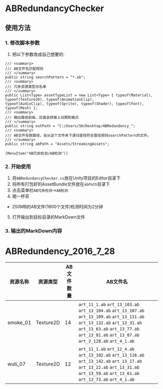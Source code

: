 # ABRedundancyChecker
## 使用方法
### 1. 修改脚本参数
1. 把以下参数改成自己想要的:
```CSharp
/// <summary>
/// AB文件名匹配规则
/// </summary>
public string searchPattern = "*.ab";
/// <summary>
/// 冗余资源类型白名单
/// </summary>
public List<Type> assetTypeList = new List<Type> { typeof(Material), typeof(Texture2D), typeof(AnimationClip),   
typeof(AudioClip), typeof(Sprite), typeof(Shader), typeof(Font), typeof(Mesh) };
/// <summary>
/// 输出路径前缀，后面会拼接上日期和格式
/// </summary>
public string outPath = "C:/Users/SH/Desktop/ABRedundency_";
/// <summary>
/// AB文件存放路径，会从这个文件夹下递归查找符合查找规则searchPattern的文件。
/// </summary>
public string abPath = "Assets/StreamingAssets";

[MenuItem("AB冗余检测/AB检测")]
```
### 2. 开始使用
1. 将`ABRedundancyChecker.cs`放在Unity项目的Editor目录下
2. 将所有打包好的AssetBundle文件放在`abPath`目录下
3. 点击菜单栏`AB冗余检测`->`AB检测`
4. 喝一杯茶
  - 250MB的AB文件(1600个文件)检测时间为2分钟
5. 打开输出到目标目录的MarkDown文件
### 3. 输出的MarkDown内容
# ABRedundency_2016_7_28  
资源名称 | 资源类型 | AB文件数量 | AB文件名
---|---|---|---
smoke_01|Texture2D|14|`art_11_1.ab` `art_13_103.ab` `art_13_104.ab` `art_13_107.ab` `art_13_109.ab` `art_13_131.ab` `art_13_132.ab` `art_13_31.ab` `art_13_63.ab` `art_13_77.ab` `art_13_81.ab` `art_13_87.ab` `art_2_128.ab` `art_4_1.ab` 
wuti_07|Texture2D|12|`art_11_1.ab` `art_12_4.ab` `art_13_102.ab` `art_13_116.ab` `art_13_142.ab` `art_13_17.ab` `art_13_22.ab` `art_13_31.ab` `art_13_59.ab` `art_13_61.ab` `art_13_73.ab` `art_4_1.ab` 
